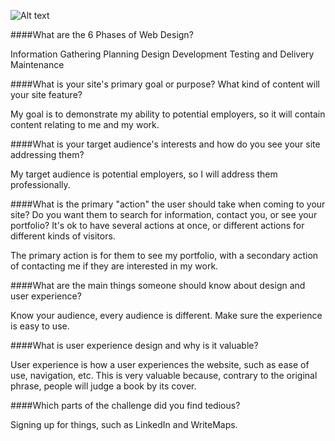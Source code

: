 ![Alt text](\phase-0\week-2\imgs\site-map.png "Site Map")

####What are the 6 Phases of Web Design?

Information Gathering
Planning
Design
Development
Testing and Delivery
Maintenance

####What is your site's primary goal or purpose? What kind of content will your site feature?

My goal is to demonstrate my ability to potential employers, so it will contain content relating to me and my work.

####What is your target audience's interests and how do you see your site addressing them?

My target audience is potential employers, so I will address them professionally. 

####What is the primary "action" the user should take when coming to your site? Do you want them to search for information, contact you, or see your portfolio? It's ok to have several actions at once, or different actions for different kinds of visitors.

The primary action is for them to see my portfolio, with a secondary action of contacting me if they are interested in my work.

####What are the main things someone should know about design and user experience?

Know your audience, every audience is different.
Make sure the experience is easy to use.

####What is user experience design and why is it valuable? 

User experience is how a user experiences the website, such as ease of use, navigation, etc. This is very valuable because, contrary to the original phrase, people will judge a book by its cover.

####Which parts of the challenge did you find tedious?

Signing up for things, such as LinkedIn and WriteMaps.